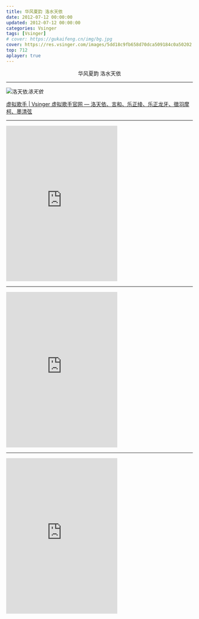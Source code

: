 ```yaml
---
title: 华风夏韵 洛水天依
date: 2012-07-12 00:00:00
updated: 2012-07-12 00:00:00
categories: Vsinger
tags: [Vsinger]
# cover: https://gukaifeng.cn/img/bg.jpg
cover: https://res.vsinger.com/images/5dd18c9fb658d70dca509184c0a50202.jpg
top: 712
aplayer: true
---
```


<p style="text-align:center">华风夏韵 洛水天依</p>

<!-- more -->

<meting-js
 id="535936139"
 server="netease"
 type="song"
 theme="#66CCFF">
</meting-js>

<hr>

![洛天依](https://res.vsinger.com/images/e4a5e56fa3a1817244195f15ce5dcda9.jpg)_洛天依_

[虚拟歌手 | Vsinger 虚拟歌手官网 — 洛天依、言和、乐正绫、乐正龙牙、徵羽摩柯、墨清弦](https://vsinger.com/vsinger)

---

<iframe src="https://player.bilibili.com/player.html?aid=291530455&bvid=BV1Hf4y1L7MF&cid=368390647&page=1&autoplay=0" scrolling="no" border="0" frameborder="no" framespacing="0" allowfullscreen="true" height="420"> </iframe>

---

<iframe src="https://player.bilibili.com/player.html?aid=385844016&bvid=BV1dZ4y1Y7bt&cid=771025783&page=1&autoplay=0" scrolling="no" border="0" frameborder="no" framespacing="0" allowfullscreen="true" height="420"> </iframe>

---

<iframe src="https://player.bilibili.com/player.html?aid=955750433&bvid=BV19W4y1f7hz&cid=1193618405&p=1&autoplay=0" scrolling="no" border="0" frameborder="no" framespacing="0" allowfullscreen="true" height="420"> </iframe>